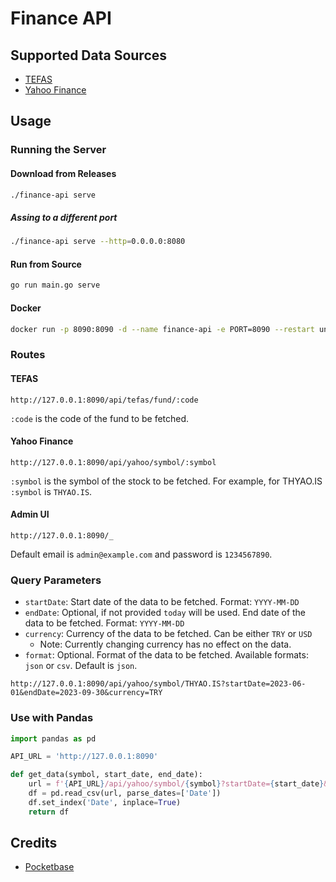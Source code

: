 # Finance API

## Supported Data Sources

- [TEFAS](https://tefas.gov.tr/)
- [Yahoo Finance](https://finance.yahoo.com/)

## Usage

### Running the Server

#### Download from Releases

```bash
./finance-api serve
```

##### Assing to a different port

```bash
./finance-api serve --http=0.0.0.0:8080
```

#### Run from Source

```bash
go run main.go serve
```

#### Docker

```bash
docker run -p 8090:8090 -d --name finance-api -e PORT=8090 --restart unless-stopped finance-api
```

### Routes

#### TEFAS

```
http://127.0.0.1:8090/api/tefas/fund/:code
```

`:code` is the code of the fund to be fetched.

#### Yahoo Finance

```
http://127.0.0.1:8090/api/yahoo/symbol/:symbol
```

`:symbol` is the symbol of the stock to be fetched. For example, for THYAO.IS
`:symbol` is `THYAO.IS`.

#### Admin UI

```
http://127.0.0.1:8090/_
```

Default email is `admin@example.com` and password is `1234567890`.

### Query Parameters

- `startDate`: Start date of the data to be fetched. Format: `YYYY-MM-DD`
- `endDate`: Optional, if not provided `today` will be used. End date of the
  data to be fetched. Format: `YYYY-MM-DD`
- `currency`: Currency of the data to be fetched. Can be either `TRY` or `USD`
  - Note: Currently changing currency has no effect on the data.
- `format`: Optional. Format of the data to be fetched. Available formats:
  `json` or `csv`. Default is `json`.

```
http://127.0.0.1:8090/api/yahoo/symbol/THYAO.IS?startDate=2023-06-01&endDate=2023-09-30&currency=TRY
```

### Use with Pandas

```python
import pandas as pd

API_URL = 'http://127.0.0.1:8090'

def get_data(symbol, start_date, end_date):
    url = f'{API_URL}/api/yahoo/symbol/{symbol}?startDate={start_date}&endDate={end_date}&format=csv'
    df = pd.read_csv(url, parse_dates=['Date'])
    df.set_index('Date', inplace=True)
    return df
```

## Credits

- [Pocketbase](https://github.com/pocketbase/pocketbase)
